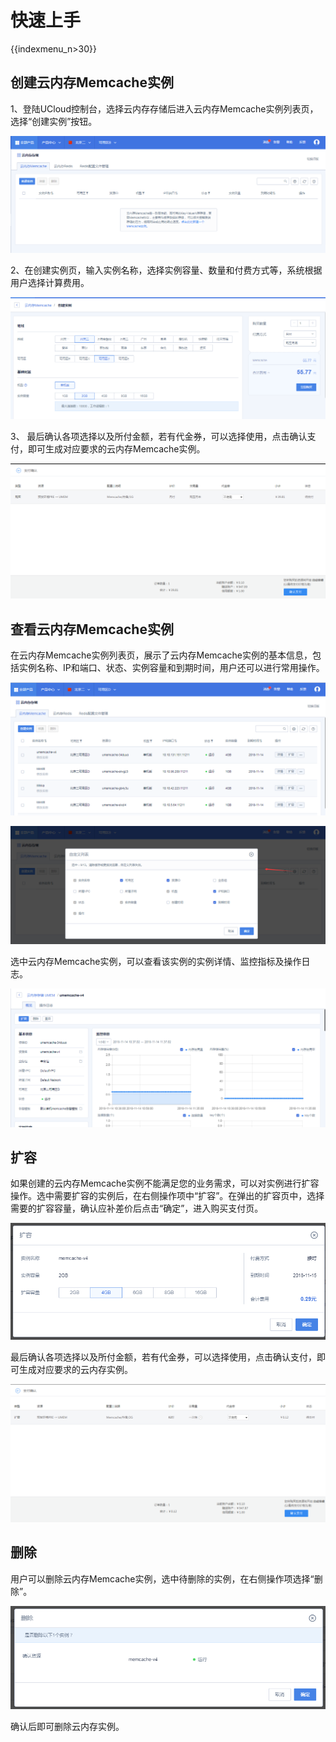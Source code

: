 # 快速上手

{{indexmenu_n>30}}

## 创建云内存Memcache实例

1、登陆UCloud控制台，选择云内存存储后进入云内存Memcache实例列表页，选择“创建实例”按钮。

![image](/images/umemv4-01.png)

2、在创建实例页，输入实例名称，选择实例容量、数量和付费方式等，系统根据用户选择计算费用。

![image](/images//ummev4-00.png)

3、 最后确认各项选择以及所付金额，若有代金券，可以选择使用，点击确认支付，即可生成对应要求的云内存Memcache实例。

![image](/images/3.png)

## 查看云内存Memcache实例

在云内存Memcache实例列表页，展示了云内存Memcache实例的基本信息，包括实例名称、IP和端口、状态、实例容量和到期时间，用户还可以进行常用操作。

![image](/images/umemv4-03.png)

![image](/images/umemv4-02.png)

选中云内存Memcache实例，可以查看该实例的实例详情、监控指标及操作日志。

![image](/images/umemv4-04.png)

## 扩容

如果创建的云内存Memcache实例不能满足您的业务需求，可以对实例进行扩容操作。选中需要扩容的实例后，在右侧操作项中“扩容”。在弹出的扩容页中，选择需要的扩容容量，确认应补差价后点击“确定”，进入购买支付页。

![image](/images/umemv4-10.png)

最后确认各项选择以及所付金额，若有代金券，可以选择使用，点击确认支付，即可生成对应要求的云内存实例。

![image](/images/8.png)

## 删除

用户可以删除云内存Memcache实例，选中待删除的实例，在右侧操作项选择“删除”。

![image](/images/umemv4-11.png)

确认后即可删除云内存实例。
